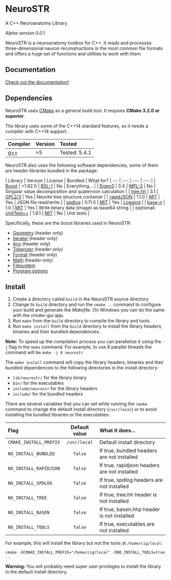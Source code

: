 # NeuroSTR

A C++ Neuroanatomy Library.

*Alpha version 0.0.1*

NeuroSTR is a neuroanatomy toolbox for C++. It reads and processes three-dimensional neuron reconstructions in the most common file formats and offers a huge set of functions and utilities to work with them.

## Documentation

[Check out the documentation!](https://lrodriguezlujan.github.io/neurostr)

## Dependencies

NeuroSTR uses [CMake](http://cmake.org) as a general build tool. It requires **CMake 3.2.0 or superior**.

The library uses some of the C++14 standard features, so it needs a compiler with C++14 support.

| Compiler | Version | Tested |
|:--|:--|:--
| [g++](https://gcc.gnu.org/) | >5 | Tested: 5.4.1 |

NeuroSTR also uses the following software depèndencies, some of them are header libraries bundled in the package:

| Library | Version | License |  Bundled | What for?
| :-- | :--: | :--: | :--: |
| [Boost](http://www.boost.org/) | >1.62.0 | [BSL-1](http://www.boost.org/users/license.html) | No | Everything... |
| [Eigen3](http://eigen.tuxfamily.org/index.php?title=Main_Page) | 3.X | [MPL-2](https://www.mozilla.org/en-US/MPL/2.0/) | No | Singular value decomposition and quaternion calculation |
| [tree.hh](http://tree.phi-sci.com/) | 3.1 | [GPL2/3](https://www.gnu.org/licenses/) | Yes | Neurite tree structure container |
| [rapidJSON](http://rapidjson.org/) | 1.1.0 | [MIT](https://opensource.org/licenses/MIT) | Yes | JSON file read/write |
| [spdlog](https://github.com/gabime/spdlog) | 0.11.0 | [MIT](https://opensource.org/licenses/MIT) | Yes | [Logging](classes/log.html) |
| [base-n](https://github.com/azawadzki/base-n) | 1.0 |  [MIT](https://opensource.org/licenses/MIT) | Yes | Write binary data (image) as base64 string |
| (optional) [UnitTest++](https://github.com/unittest-cpp/unittest-cpp) | 1.6.1 | [MIT](https://opensource.org/licenses/MIT) | No | Unit tests |

Specifically, these are the boost libraries used in NeuroSTR:

- [Geometry](http://www.boost.org/doc/libs/release/libs/geometry/) (header only)
- [Iterator](http://www.boost.org/doc/libs/release/libs/iterator/) (header only)
- [Any](http://www.boost.org/doc/libs/release/libs/any/) (header only)
- [Tokenizer](http://www.boost.org/doc/libs/release/libs/tokenizer/) (header only)
- [Format](http://www.boost.org/doc/libs/release/libs/format/) (header only)
- [Math](http://www.boost.org/doc/libs/release/libs/math/) (header only)
- [Filesystem](http://www.boost.org/doc/libs/release/libs/filesystem/)
- [Program options](http://www.boost.org/doc/libs/release/libs/program_options/)

## Install

1. Create a directory called `build` in the NeuroSTR source directory
1. Change to `build` directory and run the `cmake ..` command to configure your build and generate the *Makefile*. On Windows you can do the same with the *cmake-gui* app.
1. Run `make` from the `build` directory to compile the library and tools.
1. Run `make install` from the `build` directory to install the library headers, binaries and their bundled dependencies.

**Note:** To speed up the compilation process you can parallelize it using the `-j` flag in the `make` command. For example, to use 8 parallel threads the command will be `make -j 8 neurostr`

The `make install` command will copy the library headers, binaries and their bundled dependencies to the following directories in the install directory:

- `lib/neurostr/` for the library binary
- `bin/` for the executables
- `include/neurostr` for the library headers
- `include/` for the bundled headers

There are several variables that you can set while running the `cmake` command to change the default install directory (`/usr/local`) or to avoid installing the bundled libraries or the executables:

| Flag | Default value | What it does...|
|:--| :--: |:-|
|`CMAKE_INSTALL_PREFIX` | `/usr/local` | Default install directory |
|`NO_INSTALL_BUNDLED` | `false` | If true, bundled headers are not installed |
|`NO_INSTALL_RAPIDJSON` | `false` | If true, rapidjson headers are not installed |
|`NO_INSTALL_SPDLOG` | `false` | If true, spdlog headers are not installed |
|`NO_INSTALL_TREE` | `false` | If true, tree.hh header is not installed |
|`NO_INSTALL_BASEN` | `false` | If true, basen.hhp header is not installed |
|`NO_INSTALL_TOOLS` | `false` | If true, executables are not installed |

For example, this will install the library but not the tools at `/home/cig/local`:

`cmake -DCMAKE_INSTALL_PREFIX="/home/cig/local" -DNO_INSTALL_TOOLS=true ..`

**Warning:** You will probably need super user privileges to install the library in the default install directory.
